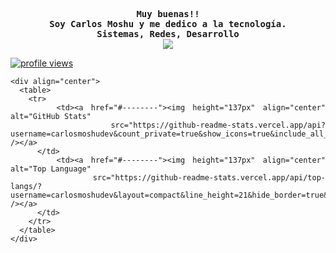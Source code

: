 <div align="justify">
  <p align="center">
    <samp>
      <b>
        Muy buenas!!
        <br>
        Soy Carlos Moshu y me dedico a la tecnología.
        <br>
        Sistemas, Redes, Desarrollo
      </b>
      <br>
      <image
        src="https://readme-typing-svg.herokuapp.com?font=Iosevka&size=16&color=6791c9&center=true&width=410&height=45&lines=public+void+Hola+()+{}">
        <br>
    </samp>
  </p>
        <a href="#--------">
          <img src="https://komarev.com/ghpvc/?username=carlosmoshudev&label=Profile+Views&color=grey"
            alt="profile views" />
        </a>

    <div align="center">
      <table>
        <tr>
          <td><a href="#--------"><img height="137px" align="center" alt="GitHub Stats"
                src="https://github-readme-stats.vercel.app/api?username=carlosmoshudev&count_private=true&show_icons=true&include_all_commits=true&line_height=21&hide_border=true&theme=nord" /></a>
          </td>
          <td><a href="#--------"><img height="137px" align="center" alt="Top Language"
                src="https://github-readme-stats.vercel.app/api/top-langs/?username=carlosmoshudev&layout=compact&line_height=21&hide_border=true&theme=nord" /></a>
          </td>
        </tr>
      </table>
    </div>
</div>
